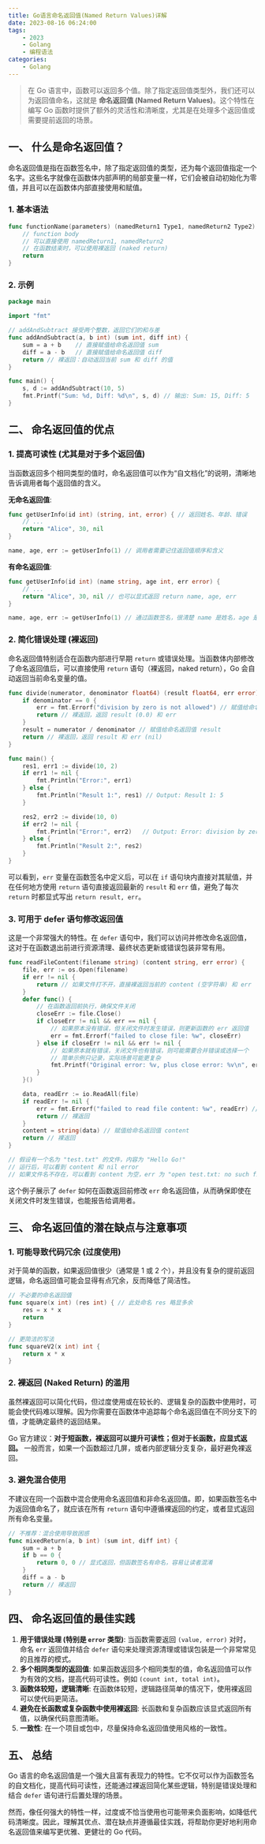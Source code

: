 ```yaml
---
title: Go语言命名返回值(Named Return Values)详解
date: 2023-08-16 06:24:00
tags: 
    - 2023
    - Golang
    - 编程语法
categories: 
    - Golang
---
```


> 在 Go 语言中，函数可以返回多个值。除了指定返回值类型外，我们还可以为返回值命名，这就是 **命名返回值 (Named Return Values)**。这个特性在编写 Go 函数时提供了额外的灵活性和清晰度，尤其是在处理多个返回值或需要提前返回的场景。

## 一、 什么是命名返回值？

命名返回值是指在函数签名中，除了指定返回值的类型，还为每个返回值指定一个名字。这些名字就像在函数体内部声明的局部变量一样，它们会被自动初始化为零值，并且可以在函数体内部直接使用和赋值。

### 1. 基本语法

```go
func functionName(parameters) (namedReturn1 Type1, namedReturn2 Type2) {
    // function body
    // 可以直接使用 namedReturn1, namedReturn2
    // 在函数结束时，可以使用裸返回 (naked return)
    return
}
```

### 2. 示例

```go
package main

import "fmt"

// addAndSubtract 接受两个整数，返回它们的和与差
func addAndSubtract(a, b int) (sum int, diff int) {
    sum = a + b    // 直接赋值给命名返回值 sum
    diff = a - b   // 直接赋值给命名返回值 diff
    return // 裸返回：自动返回当前 sum 和 diff 的值
}

func main() {
    s, d := addAndSubtract(10, 5)
    fmt.Printf("Sum: %d, Diff: %d\n", s, d) // 输出: Sum: 15, Diff: 5
}
```

## 二、 命名返回值的优点

### 1. 提高可读性 (尤其是对于多个返回值)

当函数返回多个相同类型的值时，命名返回值可以作为“自文档化”的说明，清晰地告诉调用者每个返回值的含义。

**无命名返回值**:
```go
func getUserInfo(id int) (string, int, error) { // 返回姓名、年龄、错误
    // ...
    return "Alice", 30, nil
}

name, age, err := getUserInfo(1) // 调用者需要记住返回值顺序和含义
```

**有命名返回值**:
```go
func getUserInfo(id int) (name string, age int, err error) {
    // ...
    return "Alice", 30, nil // 也可以显式返回 return name, age, err
}

name, age, err := getUserInfo(1) // 通过函数签名，很清楚 name 是姓名，age 是年龄
```

### 2. 简化错误处理 (裸返回)

命名返回值特别适合在函数内部进行早期 `return` 或错误处理。当函数体内部修改了命名返回值后，可以直接使用 `return` 语句（裸返回，naked return），Go 会自动返回当前命名变量的值。

```go
func divide(numerator, denominator float64) (result float64, err error) {
    if denominator == 0 {
        err = fmt.Errorf("division by zero is not allowed") // 赋值给命名返回值 err
        return // 裸返回，返回 result (0.0) 和 err
    }
    result = numerator / denominator // 赋值给命名返回值 result
    return // 裸返回，返回 result 和 err (nil)
}

func main() {
    res1, err1 := divide(10, 2)
    if err1 != nil {
        fmt.Println("Error:", err1)
    } else {
        fmt.Println("Result 1:", res1) // Output: Result 1: 5
    }

    res2, err2 := divide(10, 0)
    if err2 != nil {
        fmt.Println("Error:", err2)   // Output: Error: division by zero is not allowed
    } else {
        fmt.Println("Result 2:", res2)
    }
}
```
可以看到，`err` 变量在函数签名中定义后，可以在 `if` 语句块内直接对其赋值，并在任何地方使用 `return` 语句直接返回最新的 `result` 和 `err` 值，避免了每次 `return` 时都显式写出 `return result, err`。

### 3. 可用于 defer 语句修改返回值

这是一个非常强大的特性。在 `defer` 语句中，我们可以访问并修改命名返回值，这对于在函数退出前进行资源清理、最终状态更新或错误包装非常有用。

```go
func readFileContent(filename string) (content string, err error) {
    file, err := os.Open(filename)
    if err != nil {
        return // 如果文件打不开，直接裸返回当前的 content (空字符串) 和 err
    }
    defer func() {
        // 在函数返回前执行，确保文件关闭
        closeErr := file.Close()
        if closeErr != nil && err == nil {
            // 如果原本没有错误，但关闭文件时发生错误，则更新函数的 err 返回值
            err = fmt.Errorf("failed to close file: %w", closeErr)
        } else if closeErr != nil && err != nil {
            // 如果原本就有错误，关闭文件也有错误，则可能需要合并错误或选择一个
            // 简单示例只记录，实际场景可能更复杂
            fmt.Printf("Original error: %v, plus close error: %v\n", err, closeErr)
        }
    }()

    data, readErr := io.ReadAll(file)
    if readErr != nil {
        err = fmt.Errorf("failed to read file content: %w", readErr) // 更新命名返回值 err
        return // 裸返回
    }
    content = string(data) // 赋值给命名返回值 content
    return // 裸返回
}

// 假设有一个名为 "test.txt" 的文件，内容为 "Hello Go!"
// 运行后，可以看到 content 和 nil error
// 如果文件名不存在，可以看到 content 为空，err 为 "open test.txt: no such file or directory"
```
这个例子展示了 `defer` 如何在函数返回前修改 `err` 命名返回值，从而确保即使在关闭文件时发生错误，也能报告给调用者。

## 三、 命名返回值的潜在缺点与注意事项

### 1. 可能导致代码冗余 (过度使用)

对于简单的函数，如果返回值很少（通常是 1 或 2 个），并且没有复杂的提前返回逻辑，命名返回值可能会显得有点冗余，反而降低了简洁性。

```go
// 不必要的命名返回值
func square(x int) (res int) { // 此处命名 res 略显多余
    res = x * x
    return
}

// 更简洁的写法
func squareV2(x int) int {
    return x * x
}
```

### 2. 裸返回 (Naked Return) 的滥用

虽然裸返回可以简化代码，但过度使用或在较长的、逻辑复杂的函数中使用时，可能会使代码难以理解。因为你需要在函数体中追踪每个命名返回值在不同分支下的值，才能确定最终的返回结果。

Go 官方建议：**对于短函数，裸返回可以提升可读性；但对于长函数，应显式返回。** 一般而言，如果一个函数超过几屏，或者内部逻辑分支复杂，最好避免裸返回。

### 3. 避免混合使用

不建议在同一个函数中混合使用命名返回值和非命名返回值。即，如果函数签名中为返回值命名了，就应该在所有 `return` 语句中遵循裸返回的约定，或者显式返回所有命名变量。

```go
// 不推荐：混合使用导致困惑
func mixedReturn(a, b int) (sum int, diff int) {
    sum = a + b
    if b == 0 {
        return 0, 0 // 显式返回，但函数签名有命名，容易让读者混淆
    }
    diff = a - b
    return // 裸返回
}
```

## 四、 命名返回值的最佳实践

1.  **用于错误处理 (特别是 `error` 类型)**: 当函数需要返回 `(value, error)` 对时，命名 `err` 返回值并结合 `defer` 语句来处理资源清理或错误包装是一个非常常见的且推荐的模式。
2.  **多个相同类型的返回值**: 如果函数返回多个相同类型的值，命名返回值可以作为有效的文档，提高代码可读性。例如 `(count int, total int)`。
3.  **函数体较短，逻辑清晰**: 在函数体较短，逻辑路径简单的情况下，使用裸返回可以使代码更简洁。
4.  **避免在长函数或复杂函数中使用裸返回**: 长函数和复杂函数应该显式返回所有值，以确保代码意图清晰。
5.  **一致性**: 在一个项目或包中，尽量保持命名返回值使用风格的一致性。

## 五、 总结

Go 语言的命名返回值是一个强大且富有表现力的特性。它不仅可以作为函数签名的自文档化，提高代码可读性，还能通过裸返回简化某些逻辑，特别是错误处理和结合 `defer` 语句进行后置处理的场景。

然而，像任何强大的特性一样，过度或不恰当使用也可能带来负面影响，如降低代码清晰度。因此，理解其优点、潜在缺点并遵循最佳实践，将帮助你更好地利用命名返回值来编写更优雅、更健壮的 Go 代码。